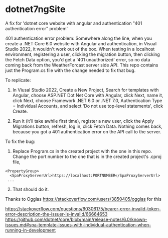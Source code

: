 # dotnet7ngSite
A fix for 'dotnet core website with angular and authentication "401 authentication error" problem'

401 authentication error problem: Somewhere along the line, when you create a .NET Core 6.0 website with Angular and authentication, in Visual Studio 2022, it wouldn't work out of the box. When testing in a localhost environment, registering a user, clicking the migration button, then clicking the Fetch Data option, you'd get a '401 unauthorized' error, so no data coming back from the WeatherForcast server side API. This repo contains just the Program.cs file with the change needed to fix that bug.

To replicate:
1. In Viusal Studio 2022, Create a New Project, Search for templates with Angular, choose ASP.NET Dot Net Core with Angular, click Next, name it, click Next, choose Framework .NET 6.0 or .NET 7.0, Authentication Type = Individual Accounts, and select 'Do not use top-level statements', click Create.

2. Run it (it'll take awhile first time), register a new user, click the Apply Migrations button, refresh, log in, click Fetch Data. Nothing comes back, because you got a 401 authentication error on the API call to the server.

To fix the bug:
1. Replace Program.cs in the created project with the one in this repo. Change the port number to the one that is in the created project's .cproj file, 
```
<PropertyGroup>
  <SpaProxyServerUrl>https://localhost:PORTNUMBER</SpaProxyServerUrl>
 ...
 ```

2. That should do it.
  
Thanks to Ogglas https://stackoverflow.com/users/3850405/ogglas for this
  
https://stackoverflow.com/questions/60306175/bearer-error-invalid-token-error-description-the-issuer-is-invalid/66664653
https://github.com/dotnet/core/blob/main/release-notes/6.0/known-issues.md#spa-template-issues-with-individual-authentication-when-running-in-development


